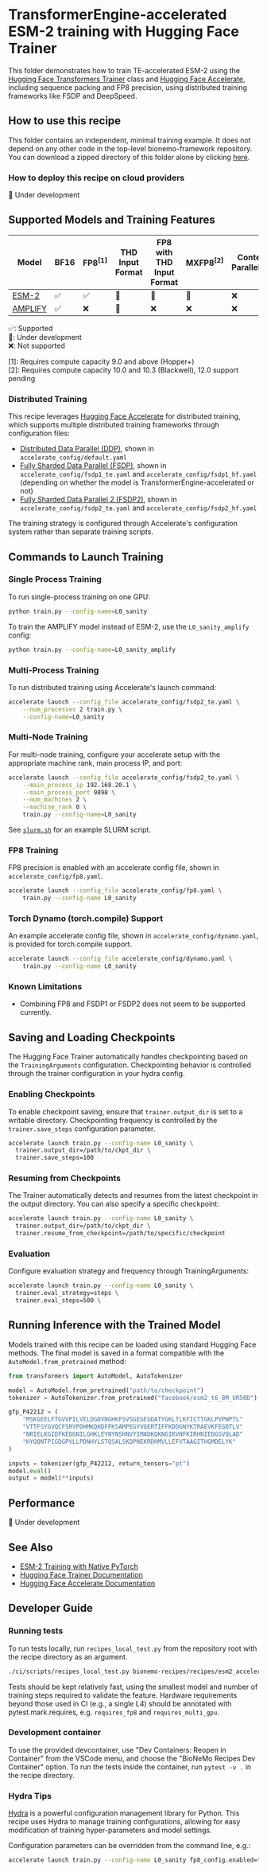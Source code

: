 # TransformerEngine-accelerated ESM-2 training with Hugging Face Trainer

This folder demonstrates how to train TE-accelerated ESM-2 using the [Hugging Face Transformers Trainer](https://huggingface.co/docs/transformers/en/trainer) class and [Hugging Face Accelerate](https://huggingface.co/docs/accelerate/basic_tutorials/launch#using-accelerate-launch), including sequence packing and FP8 precision, using distributed training frameworks like FSDP and DeepSpeed.

## How to use this recipe

This folder contains an independent, minimal training example. It does not depend on any other code in the top-level
bionemo-framework repository. You can download a zipped directory of this folder alone by clicking
[here](https://download-directory.github.io?url=https://github.com/NVIDIA/bionemo-framework/tree/main/bionemo-recipes/recipes/esm2_accelerate_te&filename=esm2-accelerate-te).

### How to deploy this recipe on cloud providers

🚧 Under development

## Supported Models and Training Features

| Model                                     | BF16 | FP8<sup>[1]</sup> | THD Input Format | FP8 with THD Input Format | MXFP8<sup>[2]</sup> | Context Parallelism |
| ----------------------------------------- | ---- | ----------------- | ---------------- | ------------------------- | ------------------- | ------------------- |
| [ESM-2](../../models/esm2/README.md)      | ✅   | ✅                | 🚧               | 🚧                        | 🚧                  | ❌                  |
| [AMPLIFY](../../models/amplify/README.md) | ✅   | ❌                | 🚧               | ❌                        | ❌                  | ❌                  |

✅: Supported <br/>
🚧: Under development <br/>
❌: Not supported <br/>

\[1\]: Requires compute capacity 9.0 and above (Hopper+) <br/>
\[2\]: Requires compute capacity 10.0 and 10.3 (Blackwell), 12.0 support pending <br/>

### Distributed Training

This recipe leverages [Hugging Face Accelerate](https://huggingface.co/docs/accelerate) for distributed training, which supports multiple distributed training frameworks through configuration files:

- [Distributed Data Parallel (DDP)](https://pytorch.org/docs/stable/generated/torch.nn.parallel.DistributedDataParallel.html), shown in `accelerate_config/default.yaml`
- [Fully Sharded Data Parallel (FSDP)](https://pytorch.org/docs/stable/distributed.fsdp.fully_shard.html), shown in
  `accelerate_config/fsdp1_te.yaml` and `accelerate_config/fsdp1_hf.yaml` (depending on whether the model is
  TransformerEngine-accelerated or not)
- [Fully Sharded Data Parallel 2 (FSDP2)](https://pytorch.org/docs/stable/distributed.fsdp.fully_shard.html), shown in
  `accelerate_config/fsdp2_te.yaml` and `accelerate_config/fsdp2_hf.yaml`

The training strategy is configured through Accelerate's configuration system rather than separate training scripts.

## Commands to Launch Training

### Single Process Training

To run single-process training on one GPU:

```bash
python train.py --config-name=L0_sanity
```

To train the AMPLIFY model instead of ESM-2, use the `L0_sanity_amplify` config:

```bash
python train.py --config-name=L0_sanity_amplify
```

### Multi-Process Training

To run distributed training using Accelerate's launch command:

```bash
accelerate launch --config_file accelerate_config/fsdp2_te.yaml \
    --num_processes 2 train.py \
    --config-name=L0_sanity
```

### Multi-Node Training

For multi-node training, configure your accelerate setup with the appropriate machine rank, main process IP, and port:

```bash
accelerate launch --config_file accelerate_config/fsdp2_te.yaml \
    --main_process_ip 192.168.20.1 \
    --main_process_port 9898 \
    --num_machines 2 \
    --machine_rank 0 \
    train.py --config-name=L0_sanity
```

See [`slurm.sh`](slurm.sh) for an example SLURM script.

### FP8 Training

FP8 precision is enabled with an accelerate config file, shown in `accelerate_config/fp8.yaml`.

```bash
accelerate launch --config_file accelerate_config/fp8.yaml \
    train.py --config-name L0_sanity
```

### Torch Dynamo (torch.compile) Support

An example accelerate config file, shown in `accelerate_config/dynamo.yaml`, is provided for torch.compile support.

```bash
accelerate launch --config_file accelerate_config/dynamo.yaml \
    train.py --config-name L0_sanity
```

### Known Limitations

- Combining FP8 and FSDP1 or FSDP2 does not seem to be supported currently.

## Saving and Loading Checkpoints

The Hugging Face Trainer automatically handles checkpointing based on the `TrainingArguments` configuration.
Checkpointing behavior is controlled through the trainer configuration in your hydra config.

### Enabling Checkpoints

To enable checkpoint saving, ensure that `trainer.output_dir` is set to a writable directory. Checkpointing frequency is
controlled by the `trainer.save_steps` configuration parameter.

```bash
accelerate launch train.py --config-name L0_sanity \
  trainer.output_dir=/path/to/ckpt_dir \
  trainer.save_steps=100
```

### Resuming from Checkpoints

The Trainer automatically detects and resumes from the latest checkpoint in the output directory. You can also specify a
specific checkpoint:

```bash
accelerate launch train.py --config-name L0_sanity \
  trainer.output_dir=/path/to/ckpt_dir \
  trainer.resume_from_checkpoint=/path/to/specific/checkpoint
```

### Evaluation

Configure evaluation strategy and frequency through TrainingArguments:

```bash
accelerate launch train.py --config-name L0_sanity \
  trainer.eval_strategy=steps \
  trainer.eval_steps=500 \
```

## Running Inference with the Trained Model

Models trained with this recipe can be loaded using standard Hugging Face methods. The final model is saved in a format compatible with the `AutoModel.from_pretrained` method:

```python
from transformers import AutoModel, AutoTokenizer

model = AutoModel.from_pretrained("path/to/checkpoint")
tokenizer = AutoTokenizer.from_pretrained("facebook/esm2_t6_8M_UR50D")

gfp_P42212 = (
    "MSKGEELFTGVVPILVELDGDVNGHKFSVSGEGEGDATYGKLTLKFICTTGKLPVPWPTL"
    "VTTFSYGVQCFSRYPDHMKQHDFFKSAMPEGYVQERTIFFKDDGNYKTRAEVKFEGDTLV"
    "NRIELKGIDFKEDGNILGHKLEYNYNSHNVYIMADKQKNGIKVNFKIRHNIEDGSVQLAD"
    "HYQQNTPIGDGPVLLPDNHYLSTQSALSKDPNEKRDHMVLLEFVTAAGITHGMDELYK"
)

inputs = tokenizer(gfp_P42212, return_tensors="pt")
model.eval()
output = model(**inputs)
```

## Performance

🚧 Under development

## See Also

- [ESM-2 Training with Native PyTorch](../esm2_native_te/README.md)
- [Hugging Face Trainer Documentation](https://huggingface.co/docs/transformers/en/trainer)
- [Hugging Face Accelerate Documentation](https://huggingface.co/docs/accelerate)

## Developer Guide

### Running tests

To run tests locally, run `recipes_local_test.py` from the repository root with the recipe directory as an argument.

```bash
./ci/scripts/recipes_local_test.py bionemo-recipes/recipes/esm2_accelerate_te/
```

Tests should be kept relatively fast, using the smallest model and number of training steps required to validate the feature. Hardware requirements beyond those used in CI (e.g., a single L4) should be annotated with pytest.mark.requires, e.g. `requires_fp8` and `requires_multi_gpu`.

### Development container

To use the provided devcontainer, use "Dev Containers: Reopen in Container" from the VSCode menu, and choose the "BioNeMo Recipes Dev Container" option. To run the tests inside the container, run `pytest -v .` in the recipe directory.

### Hydra Tips

[Hydra](https://hydra.cc/) is a powerful configuration management library for Python. This recipe uses Hydra to manage training configurations, allowing for easy modification of training hyper-parameters and model settings.

Configuration parameters can be overridden from the command line, e.g.:

```bash
accelerate launch train.py --config-name L0_sanity fp8_config.enabled=true trainer.learning_rate=2e-5
```
